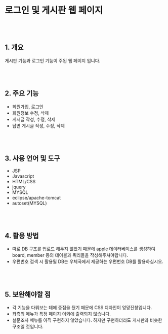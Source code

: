# 로그인 및 게시판 웹 페이지

<br/>
<br/>

## 1. 개요

게시판 기능과 로그인 기능이 주된 웹 페이지 입니다.

<br/>
<br/>

## 2. 주요 기능

- 회원가입, 로그인
- 회원정보 수정, 삭제
- 게시글 작성, 수정, 삭제
- 답변 게시글 작성, 수정, 삭제



<br/>
<br/>

## 3. 사용 언어 및 도구

- JSP
- Javascript
- HTML/CSS
- jquery
- MYSQL
- eclipse/apache-tomcat
- autoset(MYSQL)

<br/>
<br/>

## 4. 활용 방법

- 따로 DB 구조를 업로드 해두지 않았기 때문에 apple 데이터베이스를 생성하여 board, member 등의 테이블과 쿼리들을 작성해주셔야합니다.
- 우편번호 검색 시 활용될 DB는 우체국에서 제공하는 우편번호 DB를 활용하십시오.

<br/>
<br/>

## 5. 보완해야할 점

- 각 기능을 다뤄보는 데에 중점을 뒀기 때문에 CSS 디자인이 엉망진창입니다.
- 좌측의 메뉴가 특정 페이지 이외에 출력되지 않습니다.
- 설문조사 메뉴를 아직 구현하지 않았습니다. 하지만 구현하더라도 게시판과 비슷한 구조일 것입니다.
